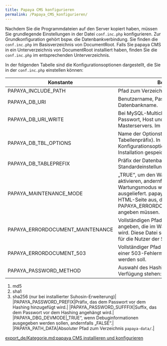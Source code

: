 ```yaml
---
title: Papaya CMS konfigurieren
permalink: /Papaya_CMS_konfigurieren/
---
```


Nachdem Sie die Programmdateien auf den Server kopiert haben, müssen Sie grundlegende Einstellungen in der Datei `conf.inc.php` konfigurieren. Zur Grundkonfiguration gehört bspw. die Datenbankverbindung. Sie finden die `conf.inc.php` im Basisverzeichnis von DocumentRoot. Falls Sie papaya CMS in ein Unterverzeichnis von DocumentRoot installiert haben, finden Sie die `conf.inc.php` im entsprechenden Unterverzeichnis.

In der folgenden Tabelle sind die Konfigurationsoptionen dargestellt, die Sie in der `conf.inc.php` einstellen können:

|Konstante|Bedeutung|
|---------|---------|
|PAPAYA_INCLUDE_PATH|Pfad zum Verzeichnis `papaya-lib/`.|
|PAPAYA_DB_URI|Benutzername, Passwort, Host, Datenbankname.|
|PAPAYA_DB_URI_WRITE|Bei MySQL-Multiclustering: Benutzername, Passwort, Host und Datenbankname des Masterservers. Im Standardfall: NULL.|
|PAPAYA_DB_TBL_OPTIONS|Name der Optionstabelle (inklusive Tabellenpräfix). In diese Tabelle werden die Konfigurationsoptionen Ihrer papaya-Installation gespeichert.|
|PAPAYA_DB_TABLEPREFIX|Präfix der Datenbanktabellen. Die Standardeinstellung lautet „papaya“.|
|PAPAYA_MAINTENANCE_MODE|„TRUE“, um den Wartungsmodus zu aktivieren, andernfalls „FALSE“. Im Wartungsmodus werden keine Seiten ausgeliefert. papaya liefert stattdessen eine HTML-Seite aus, die Sie in der PAPAYA_ERRORDOCUMENT_MAINTENANCE angeben müssen.|
|PAPAYA_ERRORDOCUMENT_MAINTENANCE|Vollständigen Pfad zur HTML-Datei angeben, die im Wartungsmodus angezeigt wird. Diese Datei sollte entsprechende Infos für die Nutzer der Site enthalten.|
|PAPAYA_ERRORDOCUMENT_503|Vollständiger Pfad zur HTML-Datei, die bei einer 503-Fehlermeldung ausgegeben werden soll.|
|PAPAYA_PASSWORD_METHOD|Auswahl des Hashing-Algorithmus. Zur Verfügung stehen:

1.  md5
2.  sha1
3.  sha256 (nur bei installierter Suhosin-Erweiterung)|
|PAPAYA_PASSWORD_PREFIX|Präfix, das dem Passwort vor dem Hashing hinzugefügt wird.|
|PAPAYA_PASSWORD_SUFFFIX|Suffix, das dem Passwort vor dem Hashing angehängt wird.|
|PAPAYA_DBG_DEVMODE|„TRUE“, wenn Debuginformationen ausgegeben werden sollen, andernfalls „FALSE“.|
|PAPAYA_PATH_DATA|Absoluter Pfad zum Verzeichnis `papaya-data/`.|

[export_de/Kategorie.md:papaya CMS installieren und konfigurieren](export_de/Kategorie.md:papaya_CMS_installieren_und_konfigurieren )